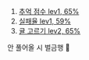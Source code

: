 1. [추억 점수 lev1, 65%](https://school.programmers.co.kr/learn/courses/30/lessons/176963)
2. [실패율 lev1, 59%](https://school.programmers.co.kr/learn/courses/30/lessons/42889)
3. [귤 고르기 lev2, 65%](https://school.programmers.co.kr/learn/courses/30/lessons/138476)

안 풀어올 시 벌금행 💸
